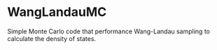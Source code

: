 # WangLandauMC
Simple Monte Carlo code that performance Wang-Landau sampling to calculate the density of states.
